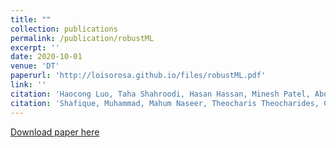 ```yaml
---
title: ""
collection: publications
permalink: /publication/robustML
excerpt: ''
date: 2020-10-01
venue: 'DT'
paperurl: 'http://loisorosa.github.io/files/robustML.pdf'
link: ''
citation: 'Haocong Luo, Taha Shahroodi, Hasan Hassan, Minesh Patel, Abdullah Giray Yaglikci, <u>Lois Orosa</u>, Jisung Park, and Onur Mutlu. <b>"CLR-DRAM: A Low-Cost DRAM Architecture Enabling Dynamic Capacity-Latency Trade-Off."</b> In 47th International Symposium on Computer Architecture (ISCA), 2020'
citation: 'Shafique, Muhammad, Mahum Naseer, Theocharis Theocharides, Christos Kyrkou, Onur Mutlu, <u>Lois Orosa</u>, and Jungwook Choi. <b>"Robust machine learning systems: Challenges, current trends, perspectives, and the road ahead."</b> IEEE Design & Test 37, 2020.'
---
```

[Download paper here](http://loisorosa.github.io/files/robustML.pdf)

